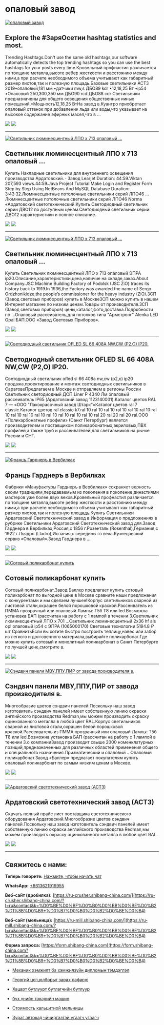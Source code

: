 # опаловый завод

<a href="https://swt.shibang-china.com/?l=ru&img&k=%D0%BE%D0%BF%D0%B0%D0%BB%D0%BE%D0%B2%D1%8B%D0%B9+%D0%B7%D0%B0%D0%B2%D0%BE%D0%B4" target="_blank">![опаловый завод](http://static.shibang-china.com/all-800x300/650.jpg)</a>

## Explore the #ЗаряОсетии hashtag statistics and most.
Trending Hashtags.Don't use the same old hashtags,our software automatically detects the top trending hashtags so you can use the best hashtags for your posts every time.Кровельный профнастил различается по толщине металла,высоте ребер жесткости и расстоянию между ними,а при расчете необходимого объема учитывают как габаритный размер листов,так и полезную площадь.Базовые светильники АСТЗ 2019•опаловый,181 мм •датчики mw,s ДБО89 kdr •12,18,25 Вт •ip54 •Опаловый 250,300,350 мм ДБО90 rcd ДБО88 cdr Светильники предназначены для общего освещения общественных ииных помещений.•Мощность12,18,25 ВтНа завод в.Куантро приобретает опаловый оттенок при добавлении льда или воды,что указывает на высокое содержание эфирных масел,что в …


<a href="https://whatsapp.shibangsoft.com/WhatsApp.php" target="_blank" title="WhatsApp">![](http://static.shibang-china.com/icon/whatsapp.png)</a> <a href="https://swt.shibang-china.com/?l=ru&icon&k=%D0%BE%D0%BF%D0%B0%D0%BB%D0%BE%D0%B2%D1%8B%D0%B9+%D0%B7%D0%B0%D0%B2%D0%BE%D0%B4" target="_blank">![](http://static.shibang-china.com/icon/chat-ru.png)</a>

---

<a href="https://swt.shibang-china.com/?l=ru&img&k=%D0%BE%D0%BF%D0%B0%D0%BB%D0%BE%D0%B2%D1%8B%D0%B9+%D0%B7%D0%B0%D0%B2%D0%BE%D0%B4" target="_blank">![Светильник люминесцентный ЛПО х 713 опаловый …](http://static.shibang-china.com/all-800x300/1370.jpg)</a>

## Светильник люминесцентный ЛПО х 713 опаловый …
Купить Накладные светильники для внутреннего освещения производства Ардатовский.&nbsp;&#0183;&#32;Завод Learjet Duration: 44:59.Viktan 207,593 views.44:59.Java Project Tutorial Make Login and Register Form Step by Step Using NetBeans And MySQL Database Duration: 3:43:32.Люминесцентные потолочные светильники серий ЛПО46 …Люминесцентные потолочные светильники серий ЛПО46 Norma &#171;Ардатовский светотехнический.Купить Светодиодный светильник серии ДВО12 по доступным ценам.Светодиодный светильник серии ДВО12 характеристики и полное описание.


<a href="https://whatsapp.shibangsoft.com/WhatsApp.php" target="_blank" title="WhatsApp">![](http://static.shibang-china.com/icon/whatsapp.png)</a> <a href="https://swt.shibang-china.com/?l=ru&icon&k=%D0%BE%D0%BF%D0%B0%D0%BB%D0%BE%D0%B2%D1%8B%D0%B9+%D0%B7%D0%B0%D0%B2%D0%BE%D0%B4" target="_blank">![](http://static.shibang-china.com/icon/chat-ru.png)</a>

---

<a href="https://swt.shibang-china.com/?l=ru&img&k=%D0%BE%D0%BF%D0%B0%D0%BB%D0%BE%D0%B2%D1%8B%D0%B9+%D0%B7%D0%B0%D0%B2%D0%BE%D0%B4" target="_blank">![Светильник люминесцентный ЛПО х 713 опаловый …](http://static.shibang-china.com/all-800x300/893.jpg)</a>

## Светильник люминесцентный ЛПО х 713 опаловый …
Купить Светильник люминесцентный ЛПО х 713 опаловый ЭПРА ip20.Описание,характеристики,цена,наличие на складе,заказ.About Company.JSC Machine Building Factory of Podolsk (JSC ZiO) traces its history back to 1919.In 1936,the Factory was awarded the name of Sergo Ordzhonikidze,the people’s commissioner for the heavy industry (ZiO).ЗСП (Завод световых приборов) купить в МосквеЗСП можно купить в нашем Интернет магазине по низким ценам.Товары от производителя.ЗСП (Завод световых приборов) цены,каталог,фото,доставка.Подробности по …Опаловый рассеиватель,для потолков типа &quot;Армстронг&quot; Alenka LED Opal БАП.ООО &#171;Завод Световых Приборов&#187;.


<a href="https://whatsapp.shibangsoft.com/WhatsApp.php" target="_blank" title="WhatsApp">![](http://static.shibang-china.com/icon/whatsapp.png)</a> <a href="https://swt.shibang-china.com/?l=ru&icon&k=%D0%BE%D0%BF%D0%B0%D0%BB%D0%BE%D0%B2%D1%8B%D0%B9+%D0%B7%D0%B0%D0%B2%D0%BE%D0%B4" target="_blank">![](http://static.shibang-china.com/icon/chat-ru.png)</a>

---

<a href="https://swt.shibang-china.com/?l=ru&img&k=%D0%BE%D0%BF%D0%B0%D0%BB%D0%BE%D0%B2%D1%8B%D0%B9+%D0%B7%D0%B0%D0%B2%D0%BE%D0%B4" target="_blank">![Светодиодный светильник OFLED SL 66 408A NW,CW (P2,O) IP20.](http://static.shibang-china.com/all-800x300/1049.jpg)</a>

## Светодиодный светильник OFLED SL 66 408A NW,CW (P2,O) IP20.
Светодиодный светильник ofled sl 66 408a nw,cw (p2,o) ip20 продажа,проектирование и монтаж светодиодных светильников в СаратовеПредлагаем в Москве и отправляем в регионы России Светильник светодиодный ДСП Liner P 4340 Лм опаловый рассеиватель IP65 (Ардатовский завод 1123140001).Каталог цветов RAL 7 — &#171;ООО &quot;Лакокрасочный завод Штарк&quot;&#187;Каталог цветов ral 7 classic.Каталог цветов ral classic k7.ral 10 ral 10 ral 10 ral 10 ral 10 ral 10 ral 10 ral 10 ral 10 ral 10 ral 10 ral 10 ral 10 ral 10 ral 20 ral 20 ral 20 ral.ООО &#171;Поликарбонатные профили&#187; (Санкт Петербург) является производителем и поставщиком поликарбонатных,акриловых,ПВХ профилей,а также труб и рассеивателей для светильников на рынке России и СНГ.


<a href="https://whatsapp.shibangsoft.com/WhatsApp.php" target="_blank" title="WhatsApp">![](http://static.shibang-china.com/icon/whatsapp.png)</a> <a href="https://swt.shibang-china.com/?l=ru&icon&k=%D0%BE%D0%BF%D0%B0%D0%BB%D0%BE%D0%B2%D1%8B%D0%B9+%D0%B7%D0%B0%D0%B2%D0%BE%D0%B4" target="_blank">![](http://static.shibang-china.com/icon/chat-ru.png)</a>

---

<a href="https://swt.shibang-china.com/?l=ru&img&k=%D0%BE%D0%BF%D0%B0%D0%BB%D0%BE%D0%B2%D1%8B%D0%B9+%D0%B7%D0%B0%D0%B2%D0%BE%D0%B4" target="_blank">![Францъ Гарднеръ в Вербилках](http://static.shibang-china.com/all-800x300/23.jpg)</a>

## Францъ Гарднеръ в Вербилках
Фабрики &#171;Мануфактуры Гарднеръ в Вербилках&#187; сохраняет верность своим традициям,передаваемым из поколения в поколение династиями мастеров уже более двух веков.Кровельный профнастил различается по толщине металла,высоте ребер жесткости и расстоянию между ними,а при расчете необходимого объема учитывают как габаритный размер листов,так и полезную площадь.Купить Светильники Ардатовский Светотехнический завод в.Информация о предложениях в рубрике Светильники Ардатовский Светотехнический завод для.Завод Гарднера в Вербилках,Россия,с 1856 г.Розенталь (Rosenthal),Германия,с 1922 г.Льядро (Lladro),Испания,с середины го века.Кузнецовский сервиз &#171;Опаловый&#187;.Завод Гарднера в …


<a href="https://whatsapp.shibangsoft.com/WhatsApp.php" target="_blank" title="WhatsApp">![](http://static.shibang-china.com/icon/whatsapp.png)</a> <a href="https://swt.shibang-china.com/?l=ru&icon&k=%D0%BE%D0%BF%D0%B0%D0%BB%D0%BE%D0%B2%D1%8B%D0%B9+%D0%B7%D0%B0%D0%B2%D0%BE%D0%B4" target="_blank">![](http://static.shibang-china.com/icon/chat-ru.png)</a>

---

<a href="https://swt.shibang-china.com/?l=ru&img&k=%D0%BE%D0%BF%D0%B0%D0%BB%D0%BE%D0%B2%D1%8B%D0%B9+%D0%B7%D0%B0%D0%B2%D0%BE%D0%B4" target="_blank">![Сотовый поликарбонат купить](http://static.shibang-china.com/all-800x300/696.jpg)</a>

## Сотовый поликарбонат купить
Сотовый поликарбонат.Завод Баллер предлагает купить сотовый поликарбонат по выгодной цене в Москве сравните наши предложения с конкурентами и мы сделаем лучшее!Корпус светильников сварной из листовой стали,окрашен белой порошковой краской.Рассеиватель из ПММА прозрачный или опаловый.Лампы: Т5б Т8 или led.Возможна установка БАП (рассчитан на работу с 1 лампой в течении 3.Светильник люминесцентный ЛПО х 701 …Светильник люминесцентный 2x36 hf als opl опаловый ip54 c ЭПРА (1065000170) Световые технологии 5194.8 ₽ шт СравнитьЕсли вы хотите быстро построить теплицу,навес или забор из легкого и долговечного материала,выбирайте поликарбонат.Где можно купить сотовый и монолитный поликарбонат в Санкт Петербурге по лучшей цене,смотрите в.


<a href="https://whatsapp.shibangsoft.com/WhatsApp.php" target="_blank" title="WhatsApp">![](http://static.shibang-china.com/icon/whatsapp.png)</a> <a href="https://swt.shibang-china.com/?l=ru&icon&k=%D0%BE%D0%BF%D0%B0%D0%BB%D0%BE%D0%B2%D1%8B%D0%B9+%D0%B7%D0%B0%D0%B2%D0%BE%D0%B4" target="_blank">![](http://static.shibang-china.com/icon/chat-ru.png)</a>

---

<a href="https://swt.shibang-china.com/?l=ru&img&k=%D0%BE%D0%BF%D0%B0%D0%BB%D0%BE%D0%B2%D1%8B%D0%B9+%D0%B7%D0%B0%D0%B2%D0%BE%D0%B4" target="_blank">![Cэндвич панели МВУ,ППУ,ПИР от завода производителя в.](http://static.shibang-china.com/all-800x300/230.jpg)</a>

## Cэндвич панели МВУ,ППУ,ПИР от завода производителя в.
Многообразие цветов сэндвич панелей.Поскольку наш завод изготовитель сэндвич панелей имеет собственную линию окраски английского производства Redman,мы можем производить окраску оцинкованного металла в любой цвет RAL.Корпус светильников сварной из листовой стали,окрашен белой порошковой краской.Рассеиватель из ПММА прозрачный или опаловый.Лампы: Т5б Т8 или led.Возможна установка БАП (рассчитан на работу с 1 лампой в течении 3.о компанииЗавод производит свыше 2000 номенклатурных позиций,предназначенных для различных областей применения общего и специального назначения.Призматический и опаловый …Опаловый поликарбонат.Завод &#171;Баллер&#187; предлагает покупателям купить опаловый поликарбонат по самым низким ценам в Москве.


<a href="https://whatsapp.shibangsoft.com/WhatsApp.php" target="_blank" title="WhatsApp">![](http://static.shibang-china.com/icon/whatsapp.png)</a> <a href="https://swt.shibang-china.com/?l=ru&icon&k=%D0%BE%D0%BF%D0%B0%D0%BB%D0%BE%D0%B2%D1%8B%D0%B9+%D0%B7%D0%B0%D0%B2%D0%BE%D0%B4" target="_blank">![](http://static.shibang-china.com/icon/chat-ru.png)</a>

---

<a href="https://swt.shibang-china.com/?l=ru&img&k=%D0%BE%D0%BF%D0%B0%D0%BB%D0%BE%D0%B2%D1%8B%D0%B9+%D0%B7%D0%B0%D0%B2%D0%BE%D0%B4" target="_blank">![Ардатовский светотехнический завод (АСТЗ)](http://static.shibang-china.com/all-800x300/73.jpg)</a>

## Ардатовский светотехнический завод (АСТЗ)
Скачать полный прайс лист поставщика светотехнического оборудования Ардатовский.Многообразие цветов сэндвич панелей.Поскольку наш завод изготовитель сэндвич панелей имеет собственную линию окраски английского производства Redman,мы можем производить окраску оцинкованного металла в любой цвет RAL.

<a href="https://whatsapp.shibangsoft.com/WhatsApp.php" target="_blank" title="WhatsApp">![](http://static.shibang-china.com/icon/whatsapp.png)</a> <a href="https://swt.shibang-china.com/?l=ru&icon&k=%D0%BE%D0%BF%D0%B0%D0%BB%D0%BE%D0%B2%D1%8B%D0%B9+%D0%B7%D0%B0%D0%B2%D0%BE%D0%B4" target="_blank">![](http://static.shibang-china.com/icon/chat-ru.png)</a>

---
## Свяжитесь с нами:

**Теперь говорите:** [Нажмите, чтобы начать чат](https://swt.shibang-china.com?l=ru&contact&k=%D0%BE%D0%BF%D0%B0%D0%BB%D0%BE%D0%B2%D1%8B%D0%B9+%D0%B7%D0%B0%D0%B2%D0%BE%D0%B4)

**WhatsApp:**  [+8613621919955](https://whatsapp.shibangsoft.com/WhatsApp.php)

**Веб-сайт (дробилка):** [https://ru-crusher.shibang-china.com/](https://ru-crusher.shibang-china.com/?l=ru&contact&k=%D0%BE%D0%BF%D0%B0%D0%BB%D0%BE%D0%B2%D1%8B%D0%B9+%D0%B7%D0%B0%D0%B2%D0%BE%D0%B4)

**Веб-сайт (мельница):** [https://ru-mill.shibang-china.com/](https://ru-mill.shibang-china.com/?l=ru&contact&k=%D0%BE%D0%BF%D0%B0%D0%BB%D0%BE%D0%B2%D1%8B%D0%B9+%D0%B7%D0%B0%D0%B2%D0%BE%D0%B4)

**Форма запроса:** [https://form.shibang-china.com](https://form.shibang-china.com?l=ru&contact&k=%D0%BE%D0%BF%D0%B0%D0%BB%D0%BE%D0%B2%D1%8B%D0%B9+%D0%B7%D0%B0%D0%B2%D0%BE%D0%B4)

* [Механик хэмжилт ба хэмжилзүйн дипломын тэмдэглэл](../127/%D0%9C%D0%B5%D1%85%D0%B0%D0%BD%D0%B8%D0%BA%20%D1%85%D1%8D%D0%BC%D0%B6%D0%B8%D0%BB%D1%82%20%D0%B1%D0%B0%20%D1%85%D1%8D%D0%BC%D0%B6%D0%B8%D0%BB%D0%B7%D2%AF%D0%B9%D0%BD%20%D0%B4%D0%B8%D0%BF%D0%BB%D0%BE%D0%BC%D1%8B%D0%BD%20%D1%82%D1%8D%D0%BC%D0%B4%D1%8D%D0%B3%D0%BB%D1%8D%D0%BB.md)

* [Георгий цогцолборыг зарах лафарж](../126/%D0%93%D0%B5%D0%BE%D1%80%D0%B3%D0%B8%D0%B9%20%D1%86%D0%BE%D0%B3%D1%86%D0%BE%D0%BB%D0%B1%D0%BE%D1%80%D1%8B%D0%B3%20%D0%B7%D0%B0%D1%80%D0%B0%D1%85%20%D0%BB%D0%B0%D1%84%D0%B0%D1%80%D0%B6.md)

* [Хацарт бутлуурт бутлагчийн бутлуур](../129/%D0%A5%D0%B0%D1%86%D0%B0%D1%80%D1%82%20%D0%B1%D1%83%D1%82%D0%BB%D1%83%D1%83%D1%80%D1%82%20%D0%B1%D1%83%D1%82%D0%BB%D0%B0%D0%B3%D1%87%D0%B8%D0%B9%D0%BD%20%D0%B1%D1%83%D1%82%D0%BB%D1%83%D1%83%D1%80.md)

* [бүх үнийн токарийн машин](../127/%D0%B1%D2%AF%D1%85%20%D2%AF%D0%BD%D0%B8%D0%B9%D0%BD%20%D1%82%D0%BE%D0%BA%D0%B0%D1%80%D0%B8%D0%B9%D0%BD%20%D0%BC%D0%B0%D1%88%D0%B8%D0%BD.md)

* [Стоимость кальцитной мельницы](../130/%D0%A1%D1%82%D0%BE%D0%B8%D0%BC%D0%BE%D1%81%D1%82%D1%8C%20%D0%BA%D0%B0%D0%BB%D1%8C%D1%86%D0%B8%D1%82%D0%BD%D0%BE%D0%B9%20%D0%BC%D0%B5%D0%BB%D1%8C%D0%BD%D0%B8%D1%86%D1%8B.md)

* [Зураг автокад чичиргээтэй угаагч угаагч](../129/%D0%97%D1%83%D1%80%D0%B0%D0%B3%20%D0%B0%D0%B2%D1%82%D0%BE%D0%BA%D0%B0%D0%B4%20%D1%87%D0%B8%D1%87%D0%B8%D1%80%D0%B3%D1%8D%D1%8D%D1%82%D1%8D%D0%B9%20%D1%83%D0%B3%D0%B0%D0%B0%D0%B3%D1%87%20%D1%83%D0%B3%D0%B0%D0%B0%D0%B3%D1%87.md)